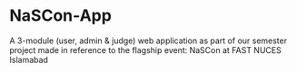 # NaSCon-App
A 3-module (user, admin &amp; judge) web application as part of our semester project made in reference to the flagship event: NaSCon at FAST NUCES Islamabad
